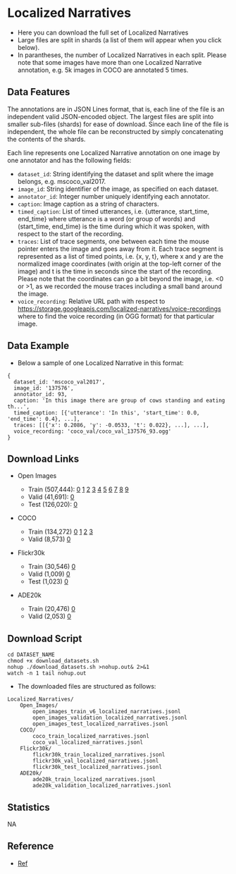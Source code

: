 # Localized Narratives

- Here you can download the full set of Localized Narratives 
- Large files are split in shards (a list of them will appear when you click below). 
- In parantheses, the number of Localized Narratives in each split. Please note that some images have more than one Localized Narrative annotation, e.g. 5k images in COCO are annotated 5 times.

## Data Features

The annotations are in JSON Lines format, that is, each line of the file is an independent valid JSON-encoded object. The largest files are split into smaller sub-files (shards) for ease of download. Since each line of the file is independent, the whole file can be reconstructed by simply concatenating the contents of the shards.

Each line represents one Localized Narrative annotation on one image by one annotator and has the following fields:

- `dataset_id`: String identifying the dataset and split where the image belongs, e.g. mscoco_val2017.
- `image_id`: String identifier of the image, as specified on each dataset.
- `annotator_id`: Integer number uniquely identifying each annotator.
- `caption`: Image caption as a string of characters.
- `timed_caption`: List of timed utterances, i.e. {utterance, start_time, end_time} where utterance is a word (or group of words) and (start_time, end_time) is the time during which it was spoken, with respect to the start of the recording.
- `traces`: List of trace segments, one between each time the mouse pointer enters the image and goes away from it. Each trace segment is represented as a list of timed points, i.e. {x, y, t}, where x and y are the normalized image coordinates (with origin at the top-left corner of the image) and t is the time in seconds since the start of the recording. Please note that the coordinates can go a bit beyond the image, i.e. <0 or >1, as we recorded the mouse traces including a small band around the image.
- `voice_recording`: Relative URL path with respect to https://storage.googleapis.com/localized-narratives/voice-recordings where to find the voice recording (in OGG format) for that particular image.

## Data Example

- Below a sample of one Localized Narrative in this format:

```
{
  dataset_id: 'mscoco_val2017',
  image_id: '137576',
  annotator_id: 93,
  caption: 'In this image there are group of cows standing and eating th...',
  timed_caption: [{'utterance': 'In this', 'start_time': 0.0, 'end_time': 0.4}, ...],
  traces: [[{'x': 0.2086, 'y': -0.0533, 't': 0.022}, ...], ...],
  voice_recording: 'coco_val/coco_val_137576_93.ogg'
}
```

## Download Links

- Open Images

  - Train (507,444): 
      [0](https://storage.googleapis.com/localized-narratives/annotations/open_images_train_v6_localized_narratives-00000-of-00010.jsonl)
      [1](https://storage.googleapis.com/localized-narratives/annotations/open_images_train_v6_localized_narratives-00001-of-00010.jsonl)
      [2](https://storage.googleapis.com/localized-narratives/annotations/open_images_train_v6_localized_narratives-00002-of-00010.jsonl)
      [3](https://storage.googleapis.com/localized-narratives/annotations/open_images_train_v6_localized_narratives-00003-of-00010.jsonl)
      [4](https://storage.googleapis.com/localized-narratives/annotations/open_images_train_v6_localized_narratives-00004-of-00010.jsonl)
      [5](https://storage.googleapis.com/localized-narratives/annotations/open_images_train_v6_localized_narratives-00005-of-00010.jsonl)
      [6](https://storage.googleapis.com/localized-narratives/annotations/open_images_train_v6_localized_narratives-00006-of-00010.jsonl)
      [7](https://storage.googleapis.com/localized-narratives/annotations/open_images_train_v6_localized_narratives-00007-of-00010.jsonl)
      [8](https://storage.googleapis.com/localized-narratives/annotations/open_images_train_v6_localized_narratives-00008-of-00010.jsonl)
      [9](https://storage.googleapis.com/localized-narratives/annotations/open_images_train_v6_localized_narratives-00009-of-00010.jsonl)
  - Valid (41,691):
      [0](https://storage.googleapis.com/localized-narratives/annotations/open_images_validation_localized_narratives.jsonl)
  - Test (126,020):
      [0](https://storage.googleapis.com/localized-narratives/annotations/open_images_test_localized_narratives.jsonl)

- COCO
  - Train (134,272)
    [0](https://storage.googleapis.com/localized-narratives/annotations/coco_train_localized_narratives-00000-of-00004.jsonl)
    [1](https://storage.googleapis.com/localized-narratives/annotations/coco_train_localized_narratives-00001-of-00004.jsonl)
    [2](https://storage.googleapis.com/localized-narratives/annotations/coco_train_localized_narratives-00002-of-00004.jsonl)
    [3](https://storage.googleapis.com/localized-narratives/annotations/coco_train_localized_narratives-00003-of-00004.jsonl)
  - Valid (8,573)
    [0](https://storage.googleapis.com/localized-narratives/annotations/coco_val_localized_narratives.jsonl)

- Flickr30k
  - Train (30,546)
    [0](https://storage.googleapis.com/localized-narratives/annotations/flickr30k_train_localized_narratives.jsonl)
  - Valid (1,009)
    [0](https://storage.googleapis.com/localized-narratives/annotations/flickr30k_val_localized_narratives.jsonl)
  - Test (1,023)
    [0](https://storage.googleapis.com/localized-narratives/annotations/flickr30k_test_localized_narratives.jsonl)

- ADE20k
  - Train (20,476)
    [0](https://storage.googleapis.com/localized-narratives/annotations/ade20k_train_localized_narratives.jsonl)
  - Valid (2,053)
    [0](https://storage.googleapis.com/localized-narratives/annotations/ade20k_validation_localized_narratives.jsonl)

## Download Script

```shell
cd DATASET_NAME
chmod +x download_datasets.sh
nohup ./download_datasets.sh >nohup.out& 2>&1
watch -n 1 tail nohup.out
```

- The downloaded files are structured as follows:

```
Localized_Narratives/
    Open_Images/
        open_images_train_v6_localized_narratives.jsonl
        open_images_validation_localized_narratives.jsonl
        open_images_test_localized_narratives.jsonl
    COCO/
        coco_train_localized_narratives.jsonl
        coco_val_localized_narratives.jsonl
    Flickr30k/
        flickr30k_train_localized_narratives.jsonl
        flickr30k_val_localized_narratives.jsonl
        flickr30k_test_localized_narratives.jsonl
    ADE20k/
        ade20k_train_localized_narratives.jsonl
        ade20k_validation_localized_narratives.jsonl
```

## Statistics

NA

## Reference

- [Ref](https://google.github.io/localized-narratives/)